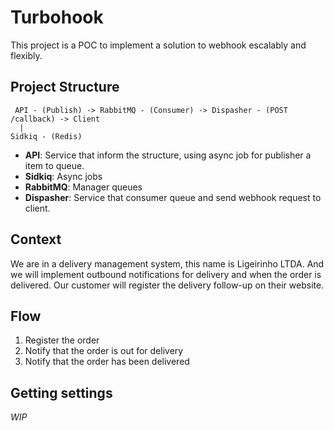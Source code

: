 # Turbohook

This project is a POC to implement a solution to webhook escalably and flexibly.

## Project Structure

```
 API - (Publish) -> RabbitMQ - (Consumer) -> Dispasher - (POST /callback) -> Client
  |
Sidkiq - (Redis)
```

- **API**: Service that inform the structure, using async job for publisher a item to queue.
- **Sidkiq**: Async jobs
- **RabbitMQ**: Manager queues
- **Dispasher**: Service that consumer queue and send webhook request to client.

## Context

We are in a delivery management system, this name is Ligeirinho LTDA. And we will implement outbound notifications for delivery and when the order is delivered.
Our customer will register the delivery follow-up on their website.

## Flow

1. Register the order
2. Notify that the order is out for delivery
3. Notify that the order has been delivered

## Getting settings

_WIP_

